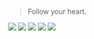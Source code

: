  > Follow your heart.

![](https://github.com/litvinenkoceo/litvinenkoceo/blob/main/jsonnet.png)
![](https://github.com/litvinenkoceo/litvinenkoceo/blob/main/md.png)
![](https://github.com/litvinenkoceo/litvinenkoceo/blob/main/sh.png)
![](https://github.com/litvinenkoceo/litvinenkoceo/blob/main/terra.png)
![](https://github.com/litvinenkoceo/litvinenkoceo/blob/main/yaml.png)
